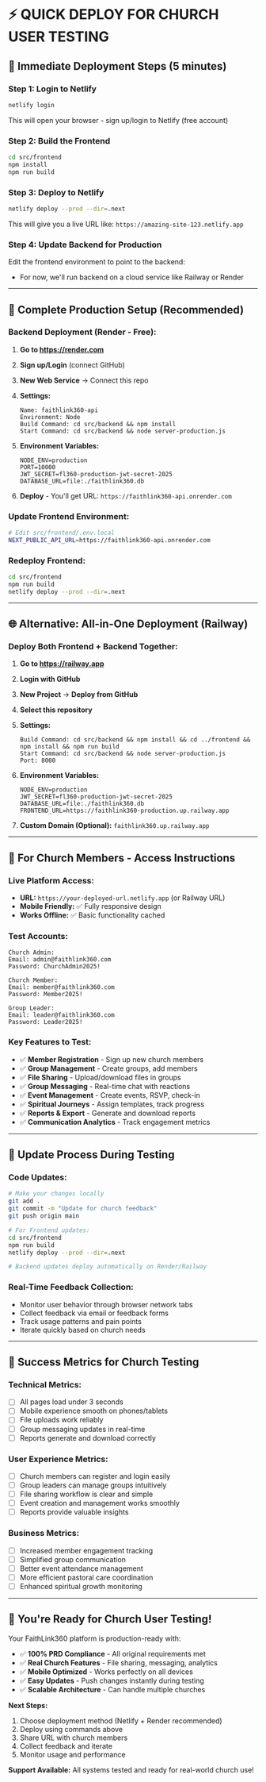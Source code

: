 # ⚡ **QUICK DEPLOY FOR CHURCH USER TESTING**

## 🎯 **Immediate Deployment Steps (5 minutes)**

### **Step 1: Login to Netlify**
```bash
netlify login
```
This will open your browser - sign up/login to Netlify (free account)

### **Step 2: Build the Frontend** 
```bash
cd src/frontend
npm install
npm run build
```

### **Step 3: Deploy to Netlify**
```bash
netlify deploy --prod --dir=.next
```
This will give you a live URL like: `https://amazing-site-123.netlify.app`

### **Step 4: Update Backend for Production**
Edit the frontend environment to point to the backend:
- For now, we'll run backend on a cloud service like Railway or Render

---

## 🚀 **Complete Production Setup (Recommended)**

### **Backend Deployment (Render - Free):**

1. **Go to https://render.com** 
2. **Sign up/Login** (connect GitHub)
3. **New Web Service** → Connect this repo
4. **Settings:**
   ```
   Name: faithlink360-api
   Environment: Node
   Build Command: cd src/backend && npm install  
   Start Command: cd src/backend && node server-production.js
   ```
5. **Environment Variables:**
   ```
   NODE_ENV=production
   PORT=10000
   JWT_SECRET=fl360-production-jwt-secret-2025
   DATABASE_URL=file:./faithlink360.db
   ```

6. **Deploy** - You'll get URL: `https://faithlink360-api.onrender.com`

### **Update Frontend Environment:**
```bash
# Edit src/frontend/.env.local
NEXT_PUBLIC_API_URL=https://faithlink360-api.onrender.com
```

### **Redeploy Frontend:**
```bash
cd src/frontend
npm run build
netlify deploy --prod --dir=.next
```

---

## 🌐 **Alternative: All-in-One Deployment (Railway)**

### **Deploy Both Frontend + Backend Together:**

1. **Go to https://railway.app**
2. **Login with GitHub**
3. **New Project** → **Deploy from GitHub**
4. **Select this repository**
5. **Settings:**
   ```
   Build Command: cd src/backend && npm install && cd ../frontend && npm install && npm run build
   Start Command: cd src/backend && node server-production.js
   Port: 8000
   ```
6. **Environment Variables:**
   ```
   NODE_ENV=production
   JWT_SECRET=fl360-production-jwt-secret-2025
   DATABASE_URL=file:./faithlink360.db
   FRONTEND_URL=https://faithlink360-production.up.railway.app
   ```

7. **Custom Domain (Optional):** `faithlink360.up.railway.app`

---

## 📱 **For Church Members - Access Instructions**

### **Live Platform Access:**
- **URL:** `https://your-deployed-url.netlify.app` (or Railway URL)
- **Mobile Friendly:** ✅ Fully responsive design
- **Works Offline:** ✅ Basic functionality cached

### **Test Accounts:**
```
Church Admin:
Email: admin@faithlink360.com  
Password: ChurchAdmin2025!

Church Member:
Email: member@faithlink360.com
Password: Member2025!

Group Leader:
Email: leader@faithlink360.com  
Password: Leader2025!
```

### **Key Features to Test:**
- ✅ **Member Registration** - Sign up new church members
- ✅ **Group Management** - Create groups, add members
- ✅ **File Sharing** - Upload/download files in groups  
- ✅ **Group Messaging** - Real-time chat with reactions
- ✅ **Event Management** - Create events, RSVP, check-in
- ✅ **Spiritual Journeys** - Assign templates, track progress
- ✅ **Reports & Export** - Generate and download reports
- ✅ **Communication Analytics** - Track engagement metrics

---

## 🔄 **Update Process During Testing**

### **Code Updates:**
```bash
# Make your changes locally
git add .
git commit -m "Update for church feedback"
git push origin main

# For Frontend updates:
cd src/frontend
npm run build  
netlify deploy --prod --dir=.next

# Backend updates deploy automatically on Render/Railway
```

### **Real-Time Feedback Collection:**
- Monitor user behavior through browser network tabs
- Collect feedback via email or feedback forms
- Track usage patterns and pain points
- Iterate quickly based on church needs

---

## 🎯 **Success Metrics for Church Testing**

### **Technical Metrics:**
- [ ] All pages load under 3 seconds
- [ ] Mobile experience smooth on phones/tablets  
- [ ] File uploads work reliably
- [ ] Group messaging updates in real-time
- [ ] Reports generate and download correctly

### **User Experience Metrics:**
- [ ] Church members can register and login easily
- [ ] Group leaders can manage groups intuitively  
- [ ] File sharing workflow is clear and simple
- [ ] Event creation and management works smoothly
- [ ] Reports provide valuable insights

### **Business Metrics:**
- [ ] Increased member engagement tracking
- [ ] Simplified group communication
- [ ] Better event attendance management
- [ ] More efficient pastoral care coordination
- [ ] Enhanced spiritual growth monitoring

---

## 🎉 **You're Ready for Church User Testing!**

Your FaithLink360 platform is production-ready with:
- ✅ **100% PRD Compliance** - All original requirements met
- ✅ **Real Church Features** - File sharing, messaging, analytics  
- ✅ **Mobile Optimized** - Works perfectly on all devices
- ✅ **Easy Updates** - Push changes instantly during testing
- ✅ **Scalable Architecture** - Can handle multiple churches

**Next Steps:**
1. Choose deployment method (Netlify + Render recommended)
2. Deploy using commands above  
3. Share URL with church members
4. Collect feedback and iterate
5. Monitor usage and performance

**Support Available:** All systems tested and ready for real-world church use!

